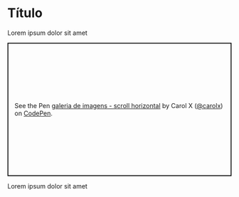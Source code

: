 # Título

Lorem ipsum dolor sit amet

<p class="codepen" data-height="600" data-default-tab="html,result" data-slug-hash="YzYLqqd" data-user="carolx" style="height: 300px; box-sizing: border-box; display: flex; align-items: center; justify-content: center; border: 2px solid; margin: 1em 0; padding: 1em;">
  <span>See the Pen <a href="https://codepen.io/carolx/pen/YzYLqqd">
  galeria de imagens  - scroll horizontal</a> by Carol X (<a href="https://codepen.io/carolx">@carolx</a>)
  on <a href="https://codepen.io">CodePen</a>.</span>
</p>
<script async src="https://cpwebassets.codepen.io/assets/embed/ei.js"></script>

Lorem ipsum dolor sit amet
